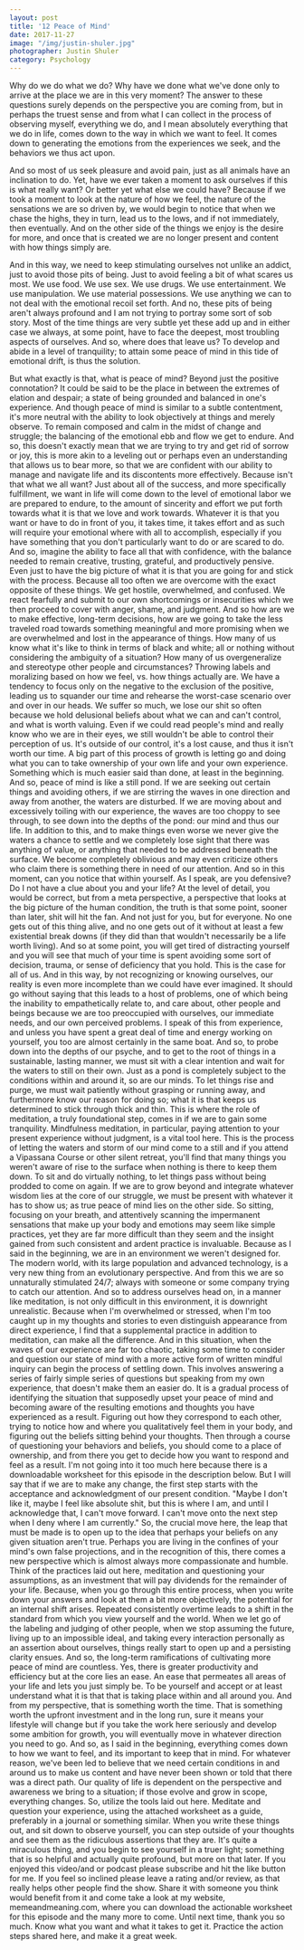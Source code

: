 ```yaml
---
layout: post
title: '12 Peace of Mind'
date: 2017-11-27
image: "/img/justin-shuler.jpg"
photographer: Justin Shuler
category: Psychology
---
```


Why do we do what we do? Why have we done what we've done only to arrive at the place we are in this very moment? The answer to these questions surely depends on the perspective you are coming from, but in perhaps the truest sense and from what I can collect in the process of observing myself, everything we do, and I mean absolutely everything that we do in life, comes down to the way in which we want to feel. It comes down to generating the emotions from the experiences we seek, and the behaviors we thus act upon. 

And so most of us seek pleasure and avoid pain, just as all animals have an inclination to do. Yet, have we ever taken a moment to ask ourselves if this is what really want? Or better yet what else we could have? Because if we took a moment to look at the nature of how we feel, the nature of the sensations we are so driven by, we would begin to notice that when we chase the highs, they in turn, lead us to the lows, and if not immediately, then eventually. And on the other side of the things we enjoy is the desire for more, and once that is created we are no longer present and content with how things simply are. 

And in this way, we need to keep stimulating ourselves not unlike an addict, just to avoid those pits of being. Just to avoid feeling a bit of what scares us most. We use food. We use sex. We use drugs. We use entertainment. We use manipulation. We use material possessions. We use anything we can to not deal with the emotional recoil set forth. And no, these pits of being aren't always profound and I am not trying to portray some sort of sob story. Most of the time things are very subtle yet these add up and in either case we always, at some point, have to face the deepest, most troubling aspects of ourselves. And so, where does that leave us? To develop and abide in a level of tranquility; to attain some peace of mind in this tide of emotional drift, is thus the solution.

But what exactly is that, what is peace of mind? Beyond just the positive connotation? It could be said to be the place in between the extremes of elation and despair; a state of being grounded and balanced in one's experience. And though peace of mind is similar to a subtle contentment, it's more neutral with the ability to look objectively at things and merely observe. To remain composed and calm in the midst of change and struggle; the balancing of the emotional ebb and flow we get to endure. And so, this doesn't exactly mean that we are trying to try and get rid of sorrow or joy, this is more akin to a leveling out or perhaps even an understanding that allows us to bear more, so that we are confident with our ability to manage and navigate life and its discontents more effectively.
Because isn't that what we all want?  Just about all of the success, and more specifically fulfillment, we want in life will come down to the level of emotional labor we are prepared to endure, to the amount of sincerity and effort we put forth towards what it is that we love and work towards. Whatever it is that you want or have to do in front of you, it takes time, it takes effort and as such will require your emotional where with all to accomplish, especially if you have something that you don't particularly want to do or are scared to do. And so, imagine the ability to face all that with confidence, with the balance needed to remain creative, trusting, grateful, and productively pensive. Even just to have the big picture of what it is that you are going for and stick with the process. 
Because all too often we are overcome with the exact opposite of these things. We get hostile, overwhelmed, and confused. We react fearfully and submit to our own shortcomings or insecurities which we then proceed to cover with anger, shame, and judgment. And so how are we to make effective, long-term decisions, how are we going to take the less traveled road towards something meaningful and more promising when we are overwhelmed and lost in the appearance of things. How many of us know what it's like to think in terms of black and white; all or nothing without considering the ambiguity of a situation? How many of us overgeneralize and stereotype other people and circumstances? Throwing labels and moralizing based on how we feel, vs. how things actually are. We have a tendency to focus only on the negative to the exclusion of the positive, leading us to squander our time and rehearse the worst-case scenario over and over in our heads. We suffer so much, we lose our shit so often because we hold delusional beliefs about what we can and can't control, and what is worth valuing.  Even if we could read people's mind and really know who we are in their eyes, we still wouldn't be able to control their perception of us. It's outside of our control, it's a lost cause, and thus it isn't worth our time. A big part of this process of growth is letting go and doing what you can to take ownership of your own life and your own experience. Something which is much easier said than done, at least in the beginning.
And so, peace of mind is like a still pond. If we are seeking out certain things and avoiding others, if we are stirring the waves in one direction and away from another, the waters are disturbed. If we are moving about and excessively toiling with our experience, the waves are too choppy to see through, to see down into the depths of the pond: our mind and thus our life. 
In addition to this, and to make things even worse we never give the waters a chance to settle and we completely lose sight that there was anything of value, or anything that needed to be addressed beneath the surface. We become completely oblivious and may even criticize others who claim there is something there in need of our attention. And so in this moment, can you notice that within yourself. As I speak, are you defensive? Do I not have a clue about you and your life? At the level of detail, you would be correct, but from a meta perspective, a perspective that looks at the big picture of the human condition, the truth is that some point, sooner than later, shit will hit the fan. And not just for you, but for everyone. No one gets out of this thing alive, and no one gets out of it without at least a few existential break downs (if they did than that wouldn't necessarily be a life worth living). 
And so at some point, you will get tired of distracting yourself and you will see that much of your time is spent avoiding some sort of decision, trauma, or sense of deficiency that you hold. This is the case for all of us.  And in this way, by not recognizing or knowing ourselves, our reality is even more incomplete than we could have ever imagined. It should go without saying that this leads to a host of problems, one of which being the inability to empathetically relate to, and care about, other people and beings because we are too preoccupied with ourselves, our immediate needs, and our own perceived problems. I speak of this from experience, and unless you have spent a great deal of time and energy working on yourself, you too are almost certainly in the same boat.
And so, to probe down into the depths of our psyche, and to get to the root of things in a sustainable, lasting manner, we must sit with a clear intention and wait for the waters to still on their own. Just as a pond is completely subject to the conditions within and around it, so are our minds. To let things rise and purge, we must wait patiently without grasping or running away, and furthermore know our reason for doing so; what it is that keeps us determined to stick through thick and thin.
This is where the role of meditation, a truly foundational step, comes in if we are to gain some tranquility. Mindfulness meditation, in particular, paying attention to your present experience without judgment, is a vital tool here. This is the process of letting the waters and storm of our mind come to a still and if you attend a Vipassana Course or other silent retreat, you'll find that many things you weren't aware of rise to the surface when nothing is there to keep them down. To sit and do virtually nothing, to let things pass without being prodded to come on again. If we are to grow beyond and integrate whatever wisdom lies at the core of our struggle, we must be present with whatever it has to show us; as true peace of mind lies on the other side. So sitting, focusing on your breath, and attentively scanning the impermanent sensations that make up your body and emotions may seem like simple practices, yet they are far more difficult than they seem and the insight gained from such consistent and ardent practice is invaluable. 
Because as I said in the beginning, we are in an environment we weren't designed for. The modern world, with its large population and advanced technology, is a very new thing from an evolutionary perspective. And from this we are so unnaturally stimulated 24/7; always with someone or some company trying to catch our attention. And so to address ourselves head on, in a manner like meditation, is not only difficult in this environment, it is downright unrealistic. Because when I'm overwhelmed or stressed, when I'm too caught up in my thoughts and stories to even distinguish appearance from direct experience, I find that a supplemental practice in addition to meditation, can make all the difference. And in this situation, when the waves of our experience are far too chaotic, taking some time to consider and question our state of mind with a more active form of written mindful inquiry can begin the process of settling down.
This involves answering a series of fairly simple series of questions but speaking from my own experience, that doesn't make them an easier do. It is a gradual process of identifying the situation that supposedly upset your peace of mind and becoming aware of the resulting emotions and thoughts you have experienced as a result. Figuring out how they correspond to each other, trying to notice how and where you qualitatively feel them in your body, and figuring out the beliefs sitting behind your thoughts. Then through a course of questioning your behaviors and beliefs, you should come to a place of ownership, and from there you get to decide how you want to respond and feel as a result. 
I'm not going into it too much here because there is a downloadable worksheet for this episode in the description below. But I will say that if we are to make any change, the first step starts with the acceptance and acknowledgment of our present condition. "Maybe I don't like it, maybe I feel like absolute shit, but this is where I am, and until I acknowledge that, I can't move forward. I can't move onto the next step when I deny where I am currently." So, the crucial move here, the leap that must be made is to open up to the idea that perhaps your beliefs on any given situation aren't true. Perhaps you are living in the confines of your mind's own false projections, and in the recognition of this, there comes a new perspective which is almost always more compassionate and humble. Think of the practices laid out here, meditation and questioning your assumptions, as an investment that will pay dividends for the remainder of your life. Because, when you go through this entire process, when you write down your answers and look at them a bit more objectively, the potential for an internal shift arises. Repeated consistently overtime leads to a shift in the standard from which you view yourself and the world. When we let go of the labeling and judging of other people, when we stop assuming the future, living up to an impossible ideal, and taking every interaction personally as an assertion about ourselves, things really start to open up and a persisting clarity ensues. 
And so, the long-term ramifications of cultivating more peace of mind are countless. Yes, there is greater productivity and efficiency but at the core lies an ease. An ease that permeates all areas of your life and lets you just simply be. To be yourself and accept or at least understand what it is that that is taking place within and all around you. And from my perspective, that is something worth the time. That is something worth the upfront investment and in the long run, sure it means your lifestyle will change but if you take the work here seriously and develop some ambition for growth, you will eventually move in whatever direction you need to go. 
And so, as I said in the beginning, everything comes down to how we want to feel, and its important to keep that in mind. For whatever reason, we've been led to believe that we need certain conditions in and around us to make us content and have never been shown or told that there was a direct path. Our quality of life is dependent on the perspective and awareness we bring to a situation; if those evolve and grow in scope, everything changes. So, utilize the tools laid out here. Meditate and question your experience, using the attached worksheet as a guide, preferably in a journal or something similar. When you write these things out, and sit down to observe yourself, you can step outside of your thoughts and see them as the ridiculous assertions that they are. It's quite a miraculous thing, and you begin to see yourself in a truer light; something that is so helpful and actually quite profound, but more on that later. 
If you enjoyed this video/and or podcast please subscribe and hit the like button for me. If you feel so inclined please leave a rating and/or review, as that really helps other people find the show. Share it with someone you think would benefit from it and come take a look at my website, memeandmeaning.com, where you can download the actionable worksheet for this episode and the many more to come. Until next time, thank you so much. Know what you want and what it takes to get it. Practice the action steps shared here, and make it a great week. 